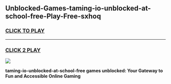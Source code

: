 
## Unblocked-Games-taming-io-unblocked-at-school-free-Play-Free-sxhoq
<h3>
<a href="https://premium76.site?title=taming-io-unblocked-at-school-free&ref=20M">CLICK TO PLAY</a></h3>
<hr>

<h3>
<a href="https://premium76.site?title=taming-io-unblocked-at-school-free&ref=20M">CLICK 2 PLAY</a>
  
</h3>

<a href="https://premium76.site?title=taming-io-unblocked-at-school-free&ref=19M"><img src="https://clearcache.store/games.png"></a>


**taming-io-unblocked-at-school-free games unblocked: Your Gateway to Fun and Accessible Online Gaming**
